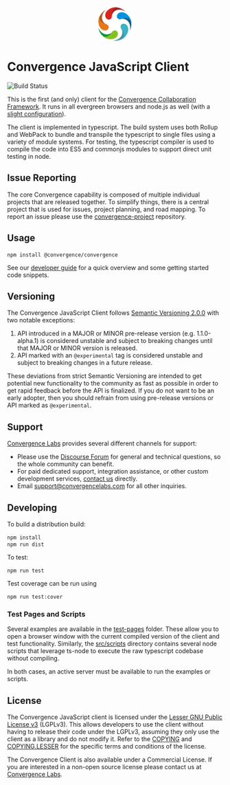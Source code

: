 <div align="center">
  <img  alt="Convergence Logo" height="80" src="assets/convergence-logo.png" >
</div>

# Convergence JavaScript Client
![Build Status](https://travis-ci.org/convergencelabs/convergence-client-javascriipt.svg?branch=master)

This is the first (and only) client for the [Convergence Collaboration Framework](https://convergence.io).  It runs in all evergreen browsers and node.js as well (with a [slight configuration](https://docs.convergence.io/guide/getting-started.html)).

The client is implemented in typescript.  The build system uses both Rollup and WebPack to bundle and transpile the typescript to single files using a variety of module systems.  For testing, the typescript compiler is used to compile the code into ES5 and commonjs modules to support direct unit testing in node.

## Issue Reporting
The core Convergence capability is composed of multiple individual projects that are released together. To simplify things, there is a central project that is used for issues, project planning, and road mapping.  To report an issue please use the [convergence-project](https://github.com/convergencelabs/convergence-project) repository.

## Usage

```
npm install @convergence/convergence
```

See our [developer guide](https://docs.convergence.io/guide/getting-started.html) for a quick overview and some getting started code snippets.

## Versioning
The Convergence JavaScript Client follows [Semantic Versioning 2.0.0](https://semver.org/spec/v2.0.0.html) with two notable exceptions:

1. API introduced in a MAJOR or MINOR pre-release version (e.g. 1.1.0-alpha.1) is considered unstable and subject to breaking changes until that MAJOR or MINOR version is released.
2. API marked with an `@experimental` tag is considered unstable and subject to breaking changes in a future release.

These deviations from strict Semantic Versioning are intended to get potential new functionality to the community as fast as possible in order to get rapid feedback before the API is finalized. If you do not want to be an early adopter, then you should refrain from using pre-release versions or API marked as `@experimental`.

## Support

[Convergence Labs](https://convergencelabs.com) provides several different channels for support:

- Please use the [Discourse Forum](https://forum.convergence.io) for general and technical questions, so the whole community can benefit.
- For paid dedicated support, integration assistance, or other custom development services, [contact us](https://convergence.io/contact-sales/) directly.
- Email <support@convergencelabs.com> for all other inquiries.


## Developing
To build a distribution build:
```
npm install
npm run dist
```

To test:
```
npm run test
```

Test coverage can be run using
```
npm run test:cover
```

### Test Pages and Scripts
Several examples are available in the [test-pages](test-pages) folder. These allow you to open a browser window with the current compiled version of the client and test functionality. Similarly, the [src/scripts](src/scripts) directory contains several node scripts that leverage ts-node to execute the raw typescript codebase without compiling.

In both cases, an active server must be available to run the examples or scripts.


## License
The Convergence JavaScript client is licensed under the [Lesser GNU Public License v3](COPYING.LESSER) (LGPLv3). This allows developers to use the client without having to release their code under the LGPLv3, assuming they only use the client as a library and do not modify it. Refer to the [COPYING](COPYING) and [COPYING.LESSER](COPYING.LESSER) for the specific terms and conditions of the license.

The Convergence Client is also available under a Commercial License. If you are interested in a non-open source license please contact us at [Convergence Labs](https://convergencelabs.com).
